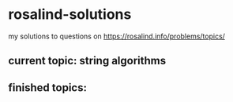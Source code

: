 # rosalind-solutions
my solutions to questions on https://rosalind.info/problems/topics/
<br>
## current topic: string algorithms
## finished topics:
